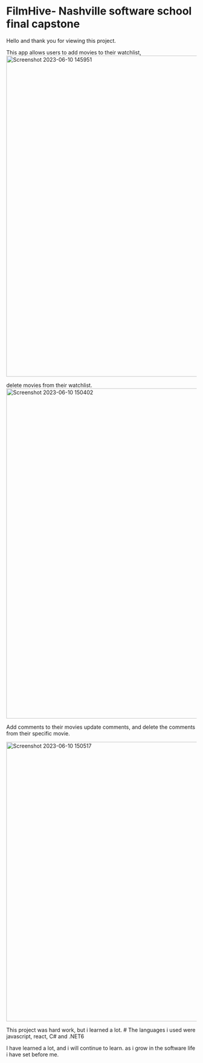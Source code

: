 # FilmHive- Nashville software school final capstone

Hello and thank you for viewing this project. 

This app allows users to add movies to their watchlist, 
<img width="850" alt="Screenshot 2023-06-10 145951" src="https://github.com/stephenrudge/FilmHive-/assets/105181957/d14e27eb-e3b5-4598-9753-0df1bed39588">

delete movies from their watchlist.
<img width="874" alt="Screenshot 2023-06-10 150402" src="https://github.com/stephenrudge/FilmHive-/assets/105181957/781d0253-34b1-4c0a-b878-794cc66b105c">

Add comments to their movies update comments, and delete the comments from their specific movie. 

<img width="740" alt="Screenshot 2023-06-10 150517" src="https://github.com/stephenrudge/FilmHive-/assets/105181957/a30718c6-2d77-4826-87d7-d6c765b22b38">


This project was hard work, but i learned a lot. # The languages i used were javascript, react, C# and .NET6

I have learned a lot, and i will continue to learn. as i grow in the software life i have set before me. 
